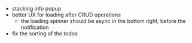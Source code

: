 - stacking info popup
- better UX for loading after CRUD operations
    - the loading spinner should be async in the bottom right, before the notification
- fix the sorting of the todos
